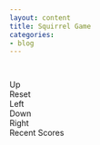 ```yaml
---
layout: content
title: Squirrel Game
categories:
- blog
---
```

<link rel="stylesheet" type="text/css" href="/css/game.css">
<script src="/projects/squirrel.js"></script>
<div id="demo"></div>
<div id="screen">
  <p>
    <div class="box"><img id="box_01" /></div>
    <div class="box"><img id="box_11" /></div>
    <div class="box"><img id="box_21" /></div>
  </p>
  <p>
    <div class="box"><img id="box_00" /></div>
    <div class="box"><img id="box_10" /></div>
    <div class="box"><img id="box_20" /></div>
  </p>
</div>
<div id="gametext">
  <div id="game_counter"></div>
  <div id="game_message"></div>
</div>
<div id="controls">
  <span id="row1">
    <div class="invisible"></div>
    <div class="button" onClick="move('up')" value="Up" >Up</div>
    <div class="button" onClick="reset_game()" value="Reset">Reset</div>
  </span>
  <span id="row2">
    <div class="button" onClick="move('left')" value="Left">Left</div>
    <div class="button" onClick="move('down')" value="Down">Down</div>
    <div class="button" onClick="move('right')" value="Right">Right</div>
  </span>
</div>
<div id="scoretable">
  Recent Scores
  <div id="highscore"></div>
</div>

<script>
document.getElementById("demo").innerHTML = "My First JavaScript Code";

document.getElementById("game_counter").innerHTML = "Turns remaining: " + squirrel.turns + " // Acorns collected: " + squirrel.acorns;
update_acorn();
update_squirrel();

$(document).ready(function(){
  $(document).keydown(function(key){
    switch(parseInt(key.which,10)) {
      // Left Arrow Pressed
      case 37:
        move('left');
        break;
      // Up Arrow Pressed
      case 38:
        move('up');
        break;
      // Right Arrow Pressed
      case 39:
        move('right');
        break;
      // Down Arrow Pressed
      case 40:
        move('down');
        break;
    }
  });
});
</script>